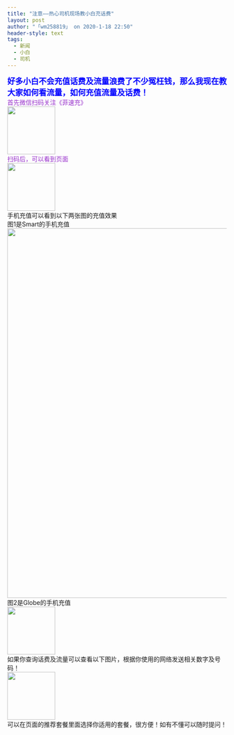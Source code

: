 ```yaml
---
title: "注意——热心司机现场教小白充话费"
layout: post
author: "「wm258819」 on 2020-1-18 22:50"
header-style: text
tags:
  - 新闻
  - 小白
  - 司机
---
```


<head></head>
<body>
 <font size="4"><font color="#0000ff"><strong>好多小白不会充值话费及流量浪费了不少冤枉钱，那么我现在教大家如何看流量，如何充值流量及话费！</strong></font></font>
 <br> 
 <font color="#9932cc">首先微信扫码关注《菲速充》</font>
 <br> 
 <img width="110" src="https://bbs.boniu123.cc/forum.php?mod=image&amp;aid=1328109&amp;size=300x300&amp;key=28aefb3324ec016c&amp;nocache=yes&amp;type=fixnone">
 <br> 
 <font color="#9932cc">扫码后，可以看到页面</font>
 <br> 
 <img width="110" src="https://bbs.boniu123.cc/forum.php?mod=image&amp;aid=1328110&amp;size=300x300&amp;key=fe37c70abf4b68b8&amp;nocache=yes&amp;type=fixnone">
 <br> 手机充值可以看到以下两张图的充值效果
 <br> 图1是Smart的手机充值
 <br> 
 <ignore_js_op> 
  <img aid="1328107" src="https://bbs.boniu123.cc/data/attachment/forum/202001/18/122005ktfd0nnddnc3ccnn.jpg" zoomfile="data/attachment/forum/202001/18/122005ktfd0nnddnc3ccnn.jpg" file="data/attachment/forum/202001/18/122005ktfd0nnddnc3ccnn.jpg" width="850" inpost="1"> 
  <div class="tip tip_4 aimg_tip" id="aimg_1328107_menu" style="position: absolute; display: none" disautofocus="true"> 
   <div class="xs0"> 
    <p><strong>S.jpg</strong> <em class="xg1">(314.56 KB, 下载次数: 0)</em></p> 
    <p> <a href="forum.php?mod=attachment&amp;aid=MTMyODEwN3w1YjkyNWQ0OHwxNTc5MzYwNTE2fDB8NTUzMzU0&amp;nothumb=yes" target="_blank">下载附件</a> &nbsp;<a href="javascript:;" onclick="showWindow(this.id, this.getAttribute('url'), 'get', 0);" id="savephoto_1328107" url="home.php?mod=spacecp&amp;ac=album&amp;op=saveforumphoto&amp;aid=1328107&amp;handlekey=savephoto_1328107">保存到相册</a> </p> 
    <p class="xg1 y"><span title="2020-1-18 12:20">10&nbsp;小时前</span> 上传</p> 
   </div> 
   <div class="tip_horn"></div> 
  </div> 
 </ignore_js_op> 
 <br> 图2是Globe的手机充值
 <br> 
 <img width="110" src="https://bbs.boniu123.cc/forum.php?mod=image&amp;aid=1328106&amp;size=300x300&amp;key=8497929ed54e6e64&amp;nocache=yes&amp;type=fixnone">
 <br> 如果你查询话费及流量可以查看以下图片，根据你使用的网络发送相关数字及号码！
 <br> 
 <img width="110" src="https://bbs.boniu123.cc/forum.php?mod=image&amp;aid=1328108&amp;size=300x300&amp;key=427a27d358999198&amp;nocache=yes&amp;type=fixnone">
 <br> 可以在页面的推荐套餐里面选择你适用的套餐，很方便！如有不懂可以随时提问！
 <br>
</body>


